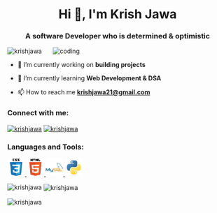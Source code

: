<h1 align="center">Hi 👋, I'm Krish Jawa</h1>
<h3 align="center">A software Developer who is determined & optimistic</h3>
<img align="right" alt="coding" width="400" src="https://user-images.githubusercontent.com/74038190/219923823-bf1ce878-c6b8-4faa-be07-93e6b1006521.gif">

<p align="left"> <img src="https://komarev.com/ghpvc/?username=krishjawa&label=Profile%20views&color=0e75b6&style=flat" alt="krishjawa" /> </p>

- 🔭 I’m currently working on **building projects**

- 🌱 I’m currently learning **Web Development & DSA**

- 📫 How to reach me **krishjawa21@gmail.com**

<h3 align="left">Connect with me:</h3>
<p align="left">
<a href="https://instagram.com/krishjawa" target="blank"><img align="center" src="https://raw.githubusercontent.com/rahuldkjain/github-profile-readme-generator/master/src/images/icons/Social/instagram.svg" alt="krishjawa" height="30" width="40" /></a>
<a href="https://www.youtube.com/channel/UCkfukZRm0WlgniQuTUZAUXQ" target="blank"><img align="center" src="https://raw.githubusercontent.com/rahuldkjain/github-profile-readme-generator/master/src/images/icons/Social/youtube.svg" alt="krishjawa" height="30" width="40" /></a>
</p>

<h3 align="left">Languages and Tools:</h3>
<p align="left"> <a href="https://www.w3schools.com/css/" target="_blank" rel="noreferrer"> <img src="https://raw.githubusercontent.com/devicons/devicon/master/icons/css3/css3-original-wordmark.svg" alt="css3" width="40" height="40"/> </a> <a href="https://www.w3.org/html/" target="_blank" rel="noreferrer"> <img src="https://raw.githubusercontent.com/devicons/devicon/master/icons/html5/html5-original-wordmark.svg" alt="html5" width="40" height="40"/> </a> <a href="https://www.mysql.com/" target="_blank" rel="noreferrer"> <img src="https://raw.githubusercontent.com/devicons/devicon/master/icons/mysql/mysql-original-wordmark.svg" alt="mysql" width="40" height="40"/> </a> <a href="https://www.python.org" target="_blank" rel="noreferrer"> <img src="https://raw.githubusercontent.com/devicons/devicon/master/icons/python/python-original.svg" alt="python" width="40" height="40"/> </a> </p>

<p><img align="left" src="https://github-readme-stats.vercel.app/api/top-langs?username=krishjawa&show_icons=true&locale=en&layout=compact" alt="krishjawa" /></p>

<p>&nbsp;<img align="center" src="https://github-readme-stats.vercel.app/api?username=krishjawa&show_icons=true&locale=en" alt="krishjawa" /></p>

<p><img align="center" src="https://github-readme-streak-stats.herokuapp.com/?user=krishjawa&" alt="krishjawa" /></p>
